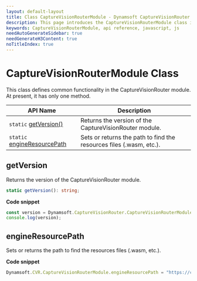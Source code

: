 ```yaml
---
layout: default-layout
title: Class CaptureVisionRouterModule - Dynamsoft CaptureVisionRouter Module JS Edition API Reference
description: This page introduces the CaptureVisionRouterModule class in Dynamsoft CaptureVisionRouter Module JS Edition.
keywords: CaptureVisionRouterModule, api reference, javascript, js
needAutoGenerateSidebar: true
needGenerateH3Content: true
noTitleIndex: true
---
```

<!-- v2.0.20 -- Updated on 11/28/2023-->

# CaptureVisionRouterModule Class

This class defines common functionality in the CaptureVisionRouter module. At present, it has only one method.

| API Name                                           | Description                                                         |
| -------------------------------------------------- | ------------------------------------------------------------------- |
| `static` [getVersion()](#getversion)               | Returns the version of the CaptureVisionRouter module.              |
| `static` [engineResourcePath](#engineresourcepath) | Sets or returns the path to find the resources files (.wasm, etc.). |

## getVersion

Returns the version of the CaptureVisionRouter module.

```typescript
static getVersion(): string;
```

**Code snippet**

```javascript
const version = Dynamsoft.CaptureVisionRouter.CaptureVisionRouterModule.getVersion();
console.log(version);
```

## engineResourcePath

Sets or returns the path to find the resources files (.wasm, etc.).

**Code snippet**

```javascript
Dynamsoft.CVR.CaptureVisionRouterModule.engineResourcePath = "https://cdn.jsdelivr.net/npm/dynamsoft-capture-vision-router@2.0.11/dist/";